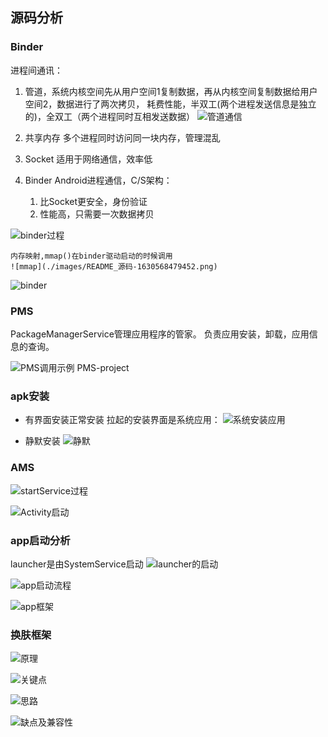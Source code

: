 ##  源码分析

### Binder

  进程间通讯：
1. 管道，系统内核空间先从用户空间1复制数据，再从内核空间复制数据给用户空间2，数据进行了两次拷贝， 耗费性能，半双工(两个进程发送信息是独立的)，全双工（两个进程同时互相发送数据）
    ![管道通信](./images/README_源码-1630566264267.png)

2. 共享内存 多个进程同时访问同一块内存，管理混乱
3. Socket  适用于网络通信，效率低
4. Binder Android进程通信，C/S架构：
   1. 比Socket更安全，身份验证
   2. 性能高，只需要一次数据拷贝

  ![binder过程](./images/README_源码-1630567406833.png)

    内存映射,mmap()在binder驱动启动的时候调用
    ![mmap](./images/README_源码-1630568479452.png)

![binder](./images/README_源码-1630568797623.png)


### PMS
  PackageManagerService管理应用程序的管家。 负责应用安装，卸载，应用信息的查询。

  ![PMS调用示例 PMS-project](./images/README_源码-1630578972986.png)

### apk安装

   * 有界面安装正常安装
     拉起的安装界面是系统应用：
     ![系统安装应用](./images/README_源码-1630580015353.png)

   * 静默安装
   ![静默](./images/README_源码-1630583211614.png)

### AMS
   ![startService过程](./images/README_源码-1630583923063.png)

![Activity启动](./images/README_源码-1630595354599.png)

### app启动分析
  launcher是由SystemService启动
  ![launcher的启动](./images/README_源码-1630597016361.png)

![app启动流程](./images/README_源码-1630599569951.png)

![app框架](./images/README_源码-1630599708742.png)

### 换肤框架

![原理](./images/README_源码-1630601127723.png)

![关键点](./images/README_源码-1630602365627.png)

![思路](./images/README_源码-1630603131442.png)

![缺点及兼容性](./images/README_源码-1630603168911.png)



